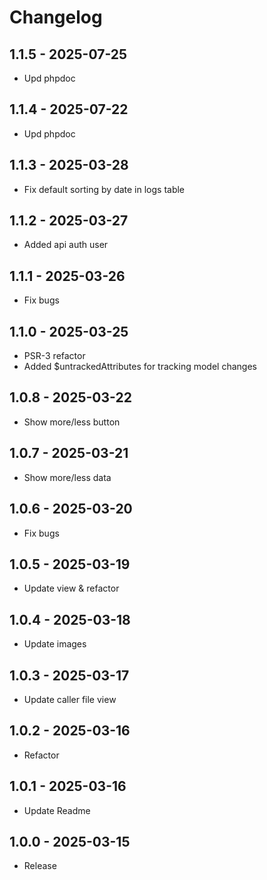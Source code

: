 # Changelog

## 1.1.5 - 2025-07-25
- Upd phpdoc

## 1.1.4 - 2025-07-22
- Upd phpdoc

## 1.1.3 - 2025-03-28
- Fix default sorting by date in logs table

## 1.1.2 - 2025-03-27
- Added api auth user

## 1.1.1 - 2025-03-26
- Fix bugs

## 1.1.0 - 2025-03-25
- PSR-3 refactor
- Added $untrackedAttributes for tracking model changes

## 1.0.8 - 2025-03-22
- Show more/less button

## 1.0.7 - 2025-03-21
- Show more/less data

## 1.0.6 - 2025-03-20
- Fix bugs

## 1.0.5 - 2025-03-19
- Update view & refactor

## 1.0.4 - 2025-03-18
- Update images

## 1.0.3 - 2025-03-17
- Update caller file view

## 1.0.2 - 2025-03-16
- Refactor

## 1.0.1 - 2025-03-16
- Update Readme

## 1.0.0 - 2025-03-15
- Release
